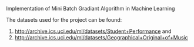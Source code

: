 Implementation of Mini Batch Gradiant Algorithm in Machine Learning

The datasets used for the project can be found:
1. http://archive.ics.uci.edu/ml/datasets/Student+Performance 
   and
2. http://archive.ics.uci.edu/ml/datasets/Geographical+Original+of+Music

